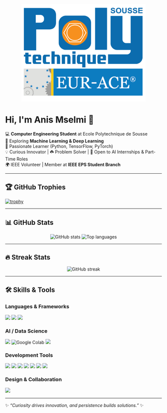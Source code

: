 <!-- Banner / Logo -->
<p align="center">
    <img src="https://raw.githubusercontent.com/anis-mselmi/anis-mselmi/main/Logo-Polytec-Eurace-bleu-01.png" alt="Polytechnique de Sousse" width="400"/>
</p>

# Hi, I'm Anis Mselmi 👋  

💻 **Computer Engineering Student** at Ecole Polytechnique de Sousse  
🤖 Exploring **Machine Learning & Deep Learning**  
🔎 Passionate Learner (Python, TensorFlow, PyTorch)  
💡 Curious Innovator | ☘️ Problem Solver | 🚀 Open to AI Internships & Part-Time Roles  
🌍 IEEE Volunteer | Member at **IEEE EPS Student Branch**

---

## 🏆 GitHub Trophies  
[![trophy](https://github-profile-trophy.vercel.app/?username=anis-mselmi&theme=onedark&margin-w=10&margin-h=10&cache_seconds=600)](https://github.com/ryo-ma/github-profile-trophy)

---

## 📊 GitHub Stats  

<p align="center">
  <img src="https://github-readme-stats.vercel.app/api?username=anis-mselmi&show_icons=true&theme=onedark&cache_seconds=600" alt="GitHub stats" height="165"/>
  <img src="https://github-readme-stats.vercel.app/api/top-langs/?username=anis-mselmi&layout=compact&theme=onedark&cache_seconds=600" alt="Top languages" height="165"/>
</p>

---

## 🔥 Streak Stats  
<p align="center">
  <img src="https://streak-stats.demolab.com?user=anis-mselmi&theme=onedark&hide_border=true&cache_seconds=600" alt="GitHub streak"/>
</p>

---

## 🛠️ Skills & Tools  

### Languages & Frameworks  
<p>
  <img src="https://cdn.jsdelivr.net/gh/devicons/devicon/icons/python/python-original.svg" width="40"/>
  <img src="https://cdn.jsdelivr.net/gh/devicons/devicon/icons/cplusplus/cplusplus-original.svg" width="40"/>
  <img src="https://cdn.jsdelivr.net/gh/devicons/devicon/icons/java/java-original.svg" width="40"/>
</p>

### AI / Data Science  
<p>
  <img src="https://cdn.jsdelivr.net/gh/devicons/devicon/icons/tensorflow/tensorflow-original.svg" width="40"/>
  <img src="https://colab.research.google.com/img/colab_favicon_256px.png" alt="Google Colab" width="40"/>
  <img src="https://cdn.jsdelivr.net/gh/devicons/devicon/icons/jupyter/jupyter-original.svg" width="40"/>
</p>

### Development Tools  
<p>
  <!-- VS Code -->
  <img src="https://cdn.jsdelivr.net/gh/devicons/devicon/icons/vscode/vscode-original.svg" width="40"/>
  <!-- Git -->
  <img src="https://cdn.jsdelivr.net/gh/devicons/devicon/icons/git/git-original.svg" width="40"/>
  <!-- GitHub (white version) -->
  <img src="https://github.githubassets.com/images/modules/logos_page/GitHub-Mark.png" width="40"/>
  <!-- GitHub Desktop -->
  <img src="https://github.githubassets.com/images/modules/logos_page/GitHub-Desktop-Mark.png" width="40"/>
  <!-- GitHub Copilot -->
  <img src="https://github.githubassets.com/images/modules/logos_page/copilot/copilot-logo.svg" width="40"/>
  <!-- DeepSeek -->
  <img src="https://raw.githubusercontent.com/deepseek-ai/deepseek/main/assets/logo.png" width="40"/>
  <!-- ChatGPT -->
  <img src="https://upload.wikimedia.org/wikipedia/commons/0/04/ChatGPT_logo.svg" width="40"/>
</p>


### Design & Collaboration  
<p>
  <img src="https://cdn.jsdelivr.net/gh/devicons/devicon/icons/canva/canva-original.svg" width="40"/>
</p>

---

✨ _“Curiosity drives innovation, and persistence builds solutions.”_ ✨
